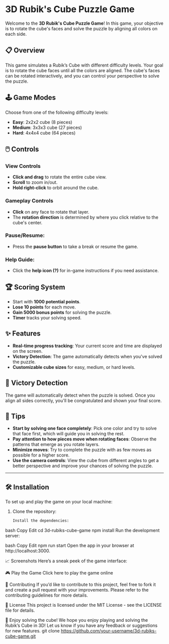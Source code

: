 # 3D Rubik's Cube Puzzle Game

Welcome to the **3D Rubik's Cube Puzzle Game**! In this game, your objective is to rotate the cube's faces and solve the puzzle by aligning all colors on each side.

## 📋 **Overview**

This game simulates a Rubik’s Cube with different difficulty levels. Your goal is to rotate the cube faces until all the colors are aligned. The cube's faces can be rotated interactively, and you can control your perspective to solve the puzzle.

## 🕹️ **Game Modes**

Choose from one of the following difficulty levels:

- **Easy**: 2x2x2 cube (8 pieces)
- **Medium**: 3x3x3 cube (27 pieces)
- **Hard**: 4x4x4 cube (64 pieces)

## 🖱️ **Controls**

### **View Controls**

- **Click and drag** to rotate the entire cube view.
- **Scroll** to zoom in/out.
- **Hold right-click** to orbit around the cube.

### **Gameplay Controls**

- **Click** on any face to rotate that layer.
- The **rotation direction** is determined by where you click relative to the cube's center.

### **Pause/Resume**:
- Press the **pause button** to take a break or resume the game.

### **Help Guide**:
- Click the **help icon (?)** for in-game instructions if you need assistance.

## 🏆 **Scoring System**

- Start with **1000 potential points**.
- **Lose 10 points** for each move.
- **Gain 5000 bonus points** for solving the puzzle.
- **Timer** tracks your solving speed.

## ✨ **Features**

- **Real-time progress tracking**: Your current score and time are displayed on the screen.
- **Victory Detection**: The game automatically detects when you've solved the puzzle.
- **Customizable cube sizes** for easy, medium, or hard levels.

## 🏁 **Victory Detection**

The game will automatically detect when the puzzle is solved. Once you align all sides correctly, you'll be congratulated and shown your final score.

## 🧩 **Tips**

- **Start by solving one face completely**: Pick one color and try to solve that face first, which will guide you in solving the rest.
- **Pay attention to how pieces move when rotating faces**: Observe the patterns that emerge as you rotate layers.
- **Minimize moves**: Try to complete the puzzle with as few moves as possible for a higher score.
- **Use the camera controls**: View the cube from different angles to get a better perspective and improve your chances of solving the puzzle.

---

## 🛠️ **Installation**

To set up and play the game on your local machine:

1. Clone the repository:
   ```bash
   Install the dependencies:
bash
Copy
Edit
cd 3d-rubiks-cube-game
npm install
Run the development server:

bash
Copy
Edit
npm run start
Open the app in your browser at http://localhost:3000.

📈 Screenshots
Here’s a sneak peek of the game interface:

🎮 Play the Game
Click here to play the game online

📢 Contributing
If you’d like to contribute to this project, feel free to fork it and create a pull request with your improvements. Please refer to the contributing guidelines for more details.

📝 License
This project is licensed under the MIT License - see the LICENSE file for details.

🚀 Enjoy solving the cube!
We hope you enjoy playing and solving the Rubik’s Cube in 3D! Let us know if you have any feedback or suggestions for new features.
   git clone https://github.com/your-username/3d-rubiks-cube-game.git
